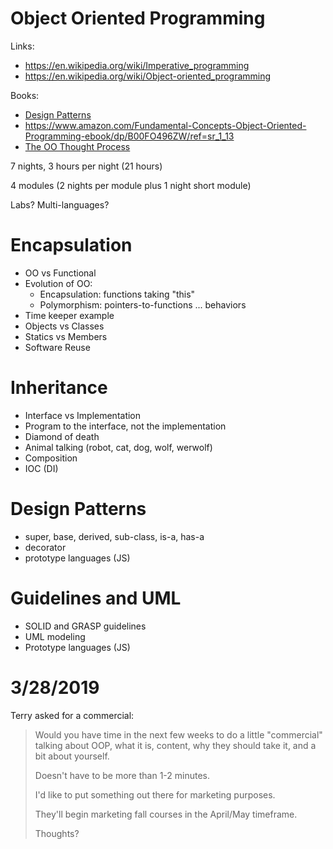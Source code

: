 # Object Oriented Programming

Links:
  - https://en.wikipedia.org/wiki/Imperative_programming
  - https://en.wikipedia.org/wiki/Object-oriented_programming
  
Books:
  - [Design Patterns](https://www.amazon.com/dp/0201633612?tag=bizzi0d-20)
  - https://www.amazon.com/Fundamental-Concepts-Object-Oriented-Programming-ebook/dp/B00FO496ZW/ref=sr_1_13
  - [The OO Thought Process](https://www.amazon.com/dp/B004Z6EWBI?tag=bizzi0d-20)
  
7 nights, 3 hours per night (21 hours)

4 modules (2 nights per module plus 1 night short module)

Labs? Multi-languages?

# Encapsulation
  - OO vs Functional
  - Evolution of OO:
    - Encapsulation: functions taking "this" 
    - Polymorphism: pointers-to-functions ... behaviors
  - Time keeper example
  - Objects vs Classes
  - Statics vs Members
  - Software Reuse

# Inheritance
  - Interface vs Implementation
  - Program to the interface, not the implementation
  - Diamond of death
  - Animal talking (robot, cat, dog, wolf, werwolf)
  - Composition
  - IOC (DI)

# Design Patterns
  - super, base, derived, sub-class, is-a, has-a
  - decorator
  - prototype languages (JS)
  
# Guidelines and UML
  - SOLID and GRASP guidelines
  - UML modeling
  - Prototype languages (JS)

# 3/28/2019

Terry asked for a commercial:

> Would you have time in the next few weeks to do a little "commercial" talking about OOP, what it is, content, why they should take it, and a bit about yourself.
> 
> Doesn't have to be more than 1-2 minutes. 
> 
> I'd like to put something out there for marketing purposes. 
> 
> They'll begin marketing fall courses in the April/May timeframe. 
> 
> Thoughts?
